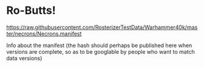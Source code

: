 # Ro-Butts!

https://raw.githubusercontent.com/RosterizerTestData/Warhammer40k/master/necrons/Necrons.manifest

Info about the manifest (the hash should perhaps be published here when versions are complete, so as to be googlable by people who want to match data versions)
